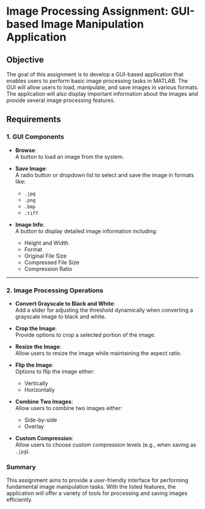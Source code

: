 # **Image Processing Assignment: GUI-based Image Manipulation Application**

## Objective
The goal of this assignment is to develop a GUI-based application that enables users to perform basic image processing tasks in MATLAB. The GUI will allow users to load, manipulate, and save images in various formats. The application will also display important information about the images and provide several image processing features.

## Requirements

### 1. GUI Components

- **Browse**:  
  A button to load an image from the system.
  
- **Save Image**:  
  A radio button or dropdown list to select and save the image in formats like:
  - `.jpg`
  - `.png`
  - `.bmp`
  - `.tiff`
  
- **Image Info**:  
  A button to display detailed image information including:
  - Height and Width
  - Format
  - Original File Size
  - Compressed File Size
  - Compression Ratio

---

### 2. Image Processing Operations

- **Convert Grayscale to Black and White**:  
  Add a slider for adjusting the threshold dynamically when converting a grayscale image to black and white.

- **Crop the Image**:  
  Provide options to crop a selected portion of the image.

- **Resize the Image**:  
  Allow users to resize the image while maintaining the aspect ratio.

- **Flip the Image**:  
  Options to flip the image either:
  - Vertically
  - Horizontally

- **Combine Two Images**:  
  Allow users to combine two images either:
  - Side-by-side
  - Overlay

- **Custom Compression**:  
  Allow users to choose custom compression levels (e.g., when saving as `.jpg`).


### Summary
This assignment aims to provide a user-friendly interface for performing fundamental image manipulation tasks. With the listed features, the application will offer a variety of tools for processing and saving images efficiently.


